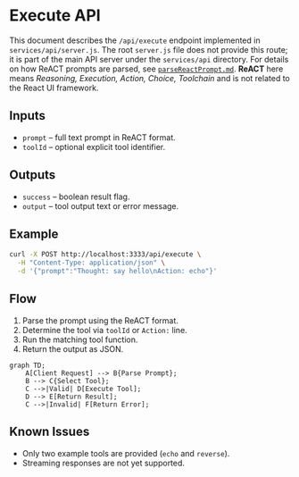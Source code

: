 # Execute API

This document describes the `/api/execute` endpoint implemented in
`services/api/server.js`. The root `server.js` file does not provide this
route; it is part of the main API server under the `services/api` directory.
For details on how ReACT prompts are parsed, see
[`parseReactPrompt.md`](./parseReactPrompt.md). **ReACT** here means
*Reasoning, Execution, Action, Choice, Toolchain* and is not related to the
React UI framework.

## Inputs
- `prompt` – full text prompt in ReACT format.
- `toolId` – optional explicit tool identifier.

## Outputs
- `success` – boolean result flag.
- `output` – tool output text or error message.

## Example

```bash
curl -X POST http://localhost:3333/api/execute \
  -H "Content-Type: application/json" \
  -d '{"prompt":"Thought: say hello\nAction: echo"}'
```

## Flow
1. Parse the prompt using the ReACT format.
2. Determine the tool via `toolId` or `Action:` line.
3. Run the matching tool function.
4. Return the output as JSON.

```mermaid
graph TD;
    A[Client Request] --> B{Parse Prompt};
    B --> C{Select Tool};
    C -->|Valid| D[Execute Tool];
    D --> E[Return Result];
    C -->|Invalid| F[Return Error];
```

## Known Issues
- Only two example tools are provided (`echo` and `reverse`).
- Streaming responses are not yet supported.
